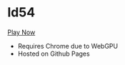 # ld54
[Play Now](https://gourd-grove-games.github.io/ld54/)
- Requires Chrome due to WebGPU
- Hosted on Github Pages
